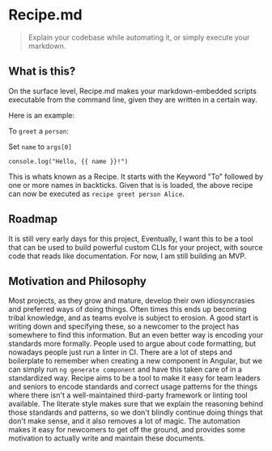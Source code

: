 # Recipe.md
> Explain your codebase while automating it, or simply execute your markdown.

## What is this?
On the surface level, Recipe.md makes your markdown-embedded scripts executable from the command line, 
given they are written in a certain way.

Here is an example:

To `greet` a `person`:

Set `name` to `args[0]`
```node
console.log("Hello, {{ name }}!")
```

This is whats known as a Recipe. 
It starts with the Keyword "To" followed by one or more names in backticks. 
Given that is is loaded, the above recipe can now be executed as `recipe greet person Alice`.

## Roadmap
It is still very early days for this project, 
Eventually, I want this to be a tool that can be used to build powerful custom CLIs for your project, with source code that reads like documentation.
For now, I am still building an MVP. 

## Motivation and Philosophy
Most projects, as they grow and mature, develop their own idiosyncrasies and preferred ways of doing things. 
Often times this ends up becoming tribal knowledge, and as teams evolve is subject to erosion.
A good start is writing down and specifying these, so a newcomer to the project has somewhere to find this information.
But an even better way is encoding your standards more formally. 
People used to argue about code formatting, but nowadays people just run a linter in CI.
There are a lot of steps and boilerplate to remember when creating a new component in Angular, but we can simply run `ng generate component` and have this taken care of in a standardized way.
Recipe aims to be a tool to make it easy for team leaders and seniors to encode standards and correct usage patterns for the things where there isn't a well-maintained third-party framework or linting tool available.
The literate style makes sure that we explain the reasoning behind those standards and patterns, so we don't blindly continue doing things that don't make sense, and it also removes a lot of magic.
The automation makes it easy for newcomers to get off the ground, and provides some motivation to actually write and maintain these documents.

